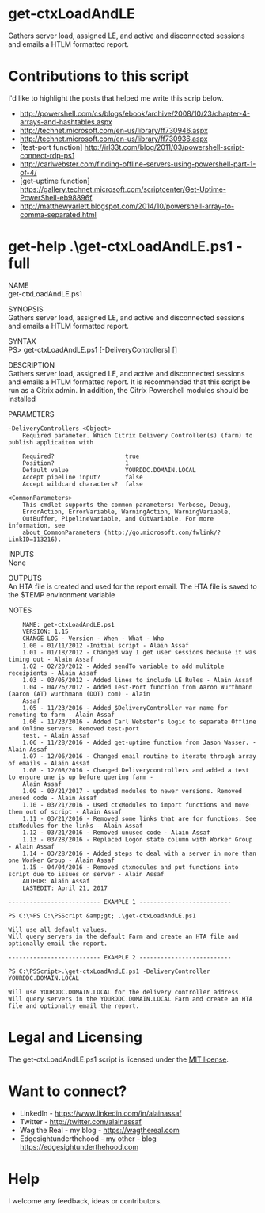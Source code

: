 # get-ctxLoadAndLE
Gathers server load, assigned LE, and active and disconnected sessions and emails a HTLM formatted report.

# Contributions to this script
I'd like to highlight the posts that helped me write this scrip below.
* http://powershell.com/cs/blogs/ebook/archive/2008/10/23/chapter-4-arrays-and-hashtables.aspx
* http://technet.microsoft.com/en-us/library/ff730946.aspx
* http://technet.microsoft.com/en-us/library/ff730936.aspx
* [test-port function] http://irl33t.com/blog/2011/03/powershell-script-connect-rdp-ps1
* http://carlwebster.com/finding-offline-servers-using-powershell-part-1-of-4/
* [get-uptime function] https://gallery.technet.microsoft.com/scriptcenter/Get-Uptime-PowerShell-eb98896f
* http://matthewyarlett.blogspot.com/2014/10/powershell-array-to-comma-separated.html

# get-help .\get-ctxLoadAndLE.ps1 -full

NAME<br>
    get-ctxLoadAndLE.ps1
    
SYNOPSIS<br>
    Gathers server load, assigned LE, and active and disconnected sessions and emails a HTLM formatted report.
    
SYNTAX<br>
    PS> get-ctxLoadAndLE.ps1 [-DeliveryControllers] <Object> [<CommonParameters>]
    
DESCRIPTION<br>
    Gathers server load, assigned LE, and active and disconnected sessions and emails a HTLM formatted report. It is recommended that this script be run as a Citrix admin. In addition, the Citrix Powershell modules should be installed

PARAMETERS

    -DeliveryControllers <Object>
        Required parameter. Which Citrix Delivery Controller(s) (farm) to publish applicaiton with
        
        Required?                    true
        Position?                    1
        Default value                YOURDDC.DOMAIN.LOCAL
        Accept pipeline input?       false
        Accept wildcard characters?  false
        
    <CommonParameters>
        This cmdlet supports the common parameters: Verbose, Debug,
        ErrorAction, ErrorVariable, WarningAction, WarningVariable,
        OutBuffer, PipelineVariable, and OutVariable. For more information, see 
        about_CommonParameters (http://go.microsoft.com/fwlink/?LinkID=113216). 
    
INPUTS<br>
    None
	
OUTPUTS<br>
    An HTA file is created and used for the report email. The HTA file is saved to the $TEMP environment variable
    
NOTES
    
        NAME: get-ctxLoadAndLE.ps1
        VERSION: 1.15
        CHANGE LOG - Version - When - What - Who
        1.00 - 01/11/2012 -Initial script - Alain Assaf
        1.01 - 01/18/2012 - Changed way I get user sessions because it was timing out - Alain Assaf
        1.02 - 02/20/2012 - Added sendTo variable to add mulitple receipients - Alain Assaf
        1.03 - 03/05/2012 - Added lines to include LE Rules - Alain Assaf
        1.04 - 04/26/2012 - Added Test-Port function from Aaron Wurthmann (aaron (AT) wurthmann (DOT) com) - Alain 
        Assaf
        1.05 - 11/23/2016 - Added $DeliveryController var name for remoting to farm - Alain Assaf
        1.06 - 11/23/2016 - Added Carl Webster's logic to separate Offline and Online servers. Removed test-port 
        test. - Alain Assaf
        1.06 - 11/28/2016 - Added get-uptime function from Jason Wasser. - Alain Assaf
        1.07 - 12/06/2016 - Changed email routine to iterate through array of emails - Alain Assaf
        1.08 - 12/08/2016 - Changed Deliverycontrollers and added a test to ensure one is up before quering farm - 
        Alain Assaf
        1.09 - 03/21/2017 - updated modules to newer versions. Removed unused code - Alain Assaf
		1.10 - 03/21/2016 - Used ctxModules to import functions and move them out of script - Alain Assaf
		1.11 - 03/21/2016 - Removed some links that are for functions. See ctxModules for the links - Alain Assaf
		1.12 - 03/21/2016 - Removed unused code - Alain Assaf
		1.13 - 03/28/2016 - Replaced Logon state column with Worker Group - Alain Assaf
		1.14 - 03/28/2016 - Added steps to deal with a server in more than one Worker Group - Alain Assaf
		1.15 - 04/04/2016 - Removed ctxmodules and put functions into script due to issues on server - Alain Assaf
        AUTHOR: Alain Assaf
        LASTEDIT: April 21, 2017
    
    -------------------------- EXAMPLE 1 --------------------------
    
    PS C:\>PS C:\PSScript &amp;gt; .\get-ctxLoadAndLE.ps1
    
    Will use all default values.
    Will query servers in the default Farm and create an HTA file and optionally email the report.
    
    -------------------------- EXAMPLE 2 --------------------------
    
    PS C:\PSScript>.\get-ctxLoadAndLE.ps1 -DeliveryController YOURDDC.DOMAIN.LOCAL
    
    Will use YOURDDC.DOMAIN.LOCAL for the delivery controller address.
    Will query servers in the YOURDDC.DOMAIN.LOCAL Farm and create an HTA file and optionally email the report.    
    
# Legal and Licensing
The get-ctxLoadAndLE.ps1 script is licensed under the [MIT license][].

[MIT license]: LICENSE.md

# Want to connect?
* LinkedIn - https://www.linkedin.com/in/alainassaf
* Twitter - http://twitter.com/alainassaf
* Wag the Real - my blog - https://wagthereal.com
* Edgesightunderthehood - my other - blog https://edgesightunderthehood.com

# Help
I welcome any feedback, ideas or contributors.
